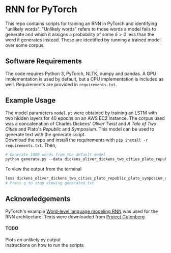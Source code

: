 # RNN for PyTorch
This repo contains scripts for training an RNN in PyTorch and identifying "unlikely words".
"Unlikely words" refers to those words a model fails to generate and which it assigns a probability of some $\delta > 0$ less than the word it generates instead. These are identified by running a trained model over some corpus.

## Software Requirements
The code requires Python 3, PyTorch, NLTK, numpy and pandas. A GPU implementation is used by default, but a CPU implementation is included as well. Requirements are provided in `requirements.txt`.

## Example Usage
The model parameters `model.pt` were obtained by training an LSTM with two hidden layers for 40 epochs on an AWS EC2 instance. The corpus used was a concatenation of Charles Dickens' *Oliver Twist* and *A Tale of Two Cities* and Plato's *Republic* and *Symposium*. This model can be used to generate text with the generate script.  
Download the repo and install the requirements with `pip install -r requirements.txt`. Then,
```python
# Generate 1000 words from the default model
python generate.py --data dickens_oliver_dickens_two_cities_plato_republic_plato_symposium_clean/
```
To view the output from the terminal
```python
less dickens_oliver_dickens_two_cities_plato_republic_plato_symposium_clean/generated.txt
# Press q to stop viewing generated.txt
```

## Acknowledgements
PyTorch's example [Word-level language modeling RNN](https://github.com/pytorch/examples/tree/master/word_language_model) was used for the RNN architecture. Texts were downloaded from [Project Gutenberg](https://www.gutenberg.org/).  

#### TODO
Plots on unlikely.py output  
Instructions on how to run the scripts  
